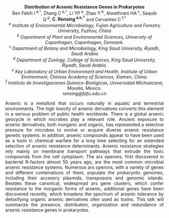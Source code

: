 <center><strong>Distribution of Arsenic Resistance Genes in Prokaryotes</strong></center>

<center>Ben Fekih I<sup> a,†</sup>, Zhang C<sup> a,†</sup>, Li YP<sup> a</sup>, Zhao
Y<sup> b</sup>, Alwathnani HA<sup> c</sup>, Saquib Q<sup> d</sup>, <strong>C. Rensing<sup> a,e,*</sup></strong> and Cervantes C<sup> f,*</sup>

<center><i><sup>a</sup> Institute of Environmental Microbiology, Fujian Agriculture and
Forestry University, Fuzhou, China</i>

<center><i><sup>b</sup> Department of Plant and Environmental Sciences, University of
Copenhagen, Copenhagen, Denmark.</i>

<center><i><sup>c</sup> Department of Botany and Microbiology, King Saud University,
Riyadh, Saudi Arabia</i>

<center><i><sup>d</sup> Department of Zoology, College of Sciences, King Saud University,
Riyadh, Saudi Arabia.</i>

<center><i><sup>e</sup> Key Laboratory of Urban Environment and Health, Institute of Urban
Environment, Chinese Academy of Sciences, Xiamen, China.</i>

<center><i><sup>f</sup> Instituto de Investigaciones Químico-Biológicas, Universidad
Michoacana, Morelia, Mexico.</i>

<center><i>rensing@fafu.edu.cn</i>

<p style=text-align:justify>Arsenic is a metalloid that occurs naturally in aquatic and terrestrial
environments. The high toxicity of arsenic derivatives converts this
element in a serious problem of public health worldwide. There is a
global arsenic geocycle in which microbes play a relevant role. Ancient
exposure to arsenic derivatives, both inorganic and organic, has
represented a selective pressure for microbes to evolve or acquire
diverse arsenic resistance genetic systems. In addition, arsenic
compounds appear to have been used as a toxin in chemical warfare for a
long time selecting for an extended selection of arsenic resistance
determinants. Arsenic resistance strategies rely mainly on membrane
transport pathways that extrude the toxic compounds from the cell
cytoplasm. The ars operons, first discovered in bacterial R-factors
almost 50 years ago, are the most common microbial arsenic resistance
systems. Numerous ars operons, with a variety of genes and different
combinations of them, populate the prokaryotic genomes, including their
accesory plasmids, transposons and genomic islands. Besides these
canonical, widespread ars gene clusters, which confer resistance to the
inorganic forms of arsenic, additional genes have been discovered
recently, which broadens the spectrum of arsenic tolerance by
detoxifying organic arsenic derivatives ofen used as toxins. This talk
will summarize the presence, distribution, organization and redundance
of arsenic resistance genes in prokaryotes.
